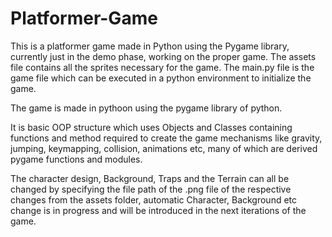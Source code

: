 # Platformer-Game
This is a platformer game made in Python using the Pygame library, currently just in the demo phase, working on the proper game. 
The assets file contains all the sprites necessary for the game.
The main.py file is the game file which can be executed in a python environment to initialize the game.

The game is made in pythoon using the pygame library of python.

It is basic OOP structure which uses Objects and Classes containing functions and method required to create the game mechanisms like gravity, jumping, keymapping,
collision, animations etc, many of which are derived pygame functions and modules.

The character design, Background, Traps and the Terrain can all be changed by specifying the file path of the .png file of the respective changes from the assets folder,
automatic Character, Background etc change is in progress and will be introduced in the next iterations of the game. 

